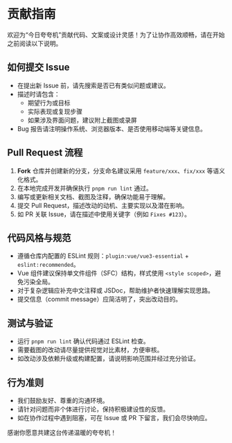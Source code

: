 # 贡献指南

欢迎为“今日夸夸机”贡献代码、文案或设计灵感！为了让协作高效顺畅，请在开始之前阅读以下说明。

## 如何提交 Issue

- 在提出新 Issue 前，请先搜索是否已有类似问题或建议。
- 描述时请包含：
  - 期望行为或目标
  - 实际表现或复现步骤
  - 如果涉及界面问题，建议附上截图或录屏
- Bug 报告请注明操作系统、浏览器版本、是否使用移动端等关键信息。

## Pull Request 流程

1. **Fork** 仓库并创建新的分支，分支命名建议采用 `feature/xxx`、`fix/xxx` 等语义化格式。
2. 在本地完成开发并确保执行 `pnpm run lint` 通过。
3. 编写或更新相关文档、截图及注释，确保功能易于理解。
4. 提交 Pull Request，描述改动的动机、主要实现以及潜在影响。
5. 如 PR 关联 Issue，请在描述中使用关键字（例如 `Fixes #123`）。

## 代码风格与规范

- 遵循仓库内配置的 ESLint 规则：`plugin:vue/vue3-essential` + `eslint:recommended`。
- Vue 组件建议保持单文件组件（SFC）结构，样式使用 `<style scoped>`，避免污染全局。
- 对于复杂逻辑应补充中文注释或 JSDoc，帮助维护者快速理解实现思路。
- 提交信息（commit message）应简洁明了，突出改动目的。

## 测试与验证

- 运行 `pnpm run lint` 确认代码通过 ESLint 检查。
- 需要截图的改动请尽量提供视觉对比素材，方便审核。
- 如改动涉及依赖升级或构建配置，请说明影响范围并经过充分验证。

## 行为准则

- 我们鼓励友好、尊重的沟通环境。
- 请针对问题而非个体进行讨论，保持积极建设性的反馈。
- 如在协作过程中遇到阻塞，可在 Issue 或 PR 下留言，我们会尽快响应。

感谢你愿意共建这台传递温暖的夸夸机！
